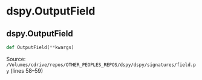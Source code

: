 # dspy.OutputField

## dspy.OutputField

```python
def OutputField(**kwargs)
```
Source: `/Volumes/cdrive/repos/OTHER_PEOPLES_REPOS/dspy/dspy/signatures/field.py` (lines 58–59)

